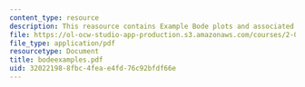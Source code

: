 ```yaml
---
content_type: resource
description: This reasource contains Example Bode plots and associated code.
file: https://ol-ocw-studio-app-production.s3.amazonaws.com/courses/2-003-modeling-dynamics-and-control-i-spring-2005/320221988fbc4feae4fd76c92bfdf66e_bodeexamples.pdf
file_type: application/pdf
resourcetype: Document
title: bodeexamples.pdf
uid: 32022198-8fbc-4fea-e4fd-76c92bfdf66e
---
```

